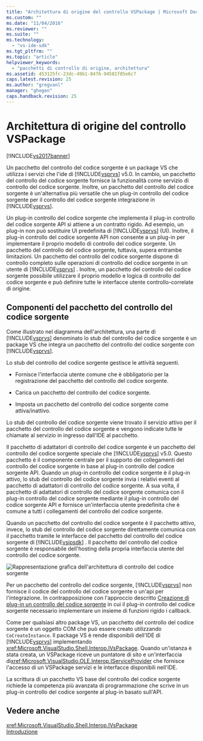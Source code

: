 ```yaml
---
title: "Architettura di origine del controllo VSPackage | Microsoft Docs"
ms.custom: ""
ms.date: "11/04/2016"
ms.reviewer: ""
ms.suite: ""
ms.technology: 
  - "vs-ide-sdk"
ms.tgt_pltfrm: ""
ms.topic: "article"
helpviewer_keywords: 
  - "pacchetti di controllo di origine, architettura"
ms.assetid: 453125fc-23dc-49b1-8476-94581f05e6c7
caps.latest.revision: 25
ms.author: "gregvanl"
manager: "ghogen"
caps.handback.revision: 25
---
```

# Architettura di origine del controllo VSPackage
[!INCLUDE[vs2017banner](../../code-quality/includes/vs2017banner.md)]

Un pacchetto del controllo del codice sorgente è un package VS che utilizza i servizi che l'ide di [!INCLUDE[vsprvs](../../code-quality/includes/vsprvs_md.md)] v5.0.  In cambio, un pacchetto del controllo del codice sorgente fornisce la funzionalità come servizio di controllo del codice sorgente.  Inoltre, un pacchetto del controllo del codice sorgente è un'alternativa più versatile che un plug\-in controllo del codice sorgente per il controllo del codice sorgente integrazione in [!INCLUDE[vsprvs](../../code-quality/includes/vsprvs_md.md)].  
  
 Un plug\-in controllo del codice sorgente che implementa il plug\-in controllo del codice sorgente API si attiene a un contratto rigido.  Ad esempio, un plug\-in non può sostituire UI predefinita di [!INCLUDE[vsprvs](../../code-quality/includes/vsprvs_md.md)] \(UI\).  Inoltre, il plug\-in controllo del codice sorgente API non consente a un plug\-in per implementare il proprio modello di controllo del codice sorgente.  Un pacchetto del controllo del codice sorgente, tuttavia, supera entrambe limitazioni.  Un pacchetto del controllo del codice sorgente dispone di controllo completo sulle operazioni di controllo del codice sorgente in un utente di [!INCLUDE[vsprvs](../../code-quality/includes/vsprvs_md.md)] .  Inoltre, un pacchetto del controllo del codice sorgente possibile utilizzare il proprio modello e logica di controllo del codice sorgente e può definire tutte le interfacce utente controllo\-correlate di origine.  
  
## Componenti del pacchetto del controllo del codice sorgente  
 Come illustrato nel diagramma dell'architettura, una parte di [!INCLUDE[vsprvs](../../code-quality/includes/vsprvs_md.md)] denominato lo stub del controllo del codice sorgente è un package VS che integra un pacchetto del controllo del codice sorgente con [!INCLUDE[vsprvs](../../code-quality/includes/vsprvs_md.md)].  
  
 Lo stub del controllo del codice sorgente gestisce le attività seguenti.  
  
-   Fornisce l'interfaccia utente comune che è obbligatorio per la registrazione del pacchetto del controllo del codice sorgente.  
  
-   Carica un pacchetto del controllo del codice sorgente.  
  
-   Imposta un pacchetto del controllo del codice sorgente come attiva\/inattivo.  
  
 Lo stub del controllo del codice sorgente viene trovato il servizio attivo per il pacchetto del controllo del codice sorgente e vengono indicate tutte le chiamate al servizio in ingresso dall'IDE al pacchetto.  
  
 Il pacchetto di adattatori di controllo del codice sorgente è un pacchetto del controllo del codice sorgente speciale che [!INCLUDE[vsprvs](../../code-quality/includes/vsprvs_md.md)] v5.0.  Questo pacchetto è il componente centrale per il supporto dei collegamenti del controllo del codice sorgente in base al plug\-in controllo del codice sorgente API.  Quando un plug\-in controllo del codice sorgente è il plug\-in attivo, lo stub del controllo del codice sorgente invia i relativi eventi al pacchetto di adattatori di controllo del codice sorgente.  A sua volta, il pacchetto di adattatori di controllo del codice sorgente comunica con il plug\-in controllo del codice sorgente mediante il plug\-in controllo del codice sorgente API e fornisce un'interfaccia utente predefinita che è comune a tutti i collegamenti del controllo del codice sorgente.  
  
 Quando un pacchetto del controllo del codice sorgente è il pacchetto attivo, invece, lo stub del controllo del codice sorgente direttamente comunica con il pacchetto tramite le interfacce del pacchetto del controllo del codice sorgente di [!INCLUDE[vsipsdk](../../extensibility/includes/vsipsdk_md.md)] .  Il pacchetto del controllo del codice sorgente è responsabile dell'hosting della propria interfaccia utente del controllo del codice sorgente.  
  
 ![Rappresentazione grafica dell'architettura di controllo del codice sorgente](../../extensibility/internals/media/vsipsccarch.png "VSIPSCCArch")  
  
 Per un pacchetto del controllo del codice sorgente, [!INCLUDE[vsprvs](../../code-quality/includes/vsprvs_md.md)] non fornisce il codice del controllo del codice sorgente o un'api per l'integrazione.  In contrapposizione con l'approccio descritto [Creazione di plug\-in un controllo del codice sorgente](../../extensibility/internals/creating-a-source-control-plug-in.md) in cui il plug\-in controllo del codice sorgente necessario implementare un insieme di funzioni rigido i callback.  
  
 Come per qualsiasi altro package VS, un pacchetto del controllo del codice sorgente è un oggetto COM che può essere creato utilizzando `CoCreateInstance`.  Il package VS è rende disponibili dell'IDE di [!INCLUDE[vsprvs](../../code-quality/includes/vsprvs_md.md)] implementando <xref:Microsoft.VisualStudio.Shell.Interop.IVsPackage>.  Quando un'istanza è stata creata, un VSPackage riceve un puntatore di sito e un'interfaccia di<xref:Microsoft.VisualStudio.OLE.Interop.IServiceProvider> che fornisce l'accesso di un VSPackage servizi e le interfacce disponibili nell'IDE.  
  
 La scrittura di un pacchetto VS base del controllo del codice sorgente richiede la competenza più avanzata di programmazione che scrive in un plug\-in controllo del codice sorgente al plug\-in basato sull'API.  
  
## Vedere anche  
 <xref:Microsoft.VisualStudio.Shell.Interop.IVsPackage>   
 [Introduzione](../../extensibility/internals/getting-started-with-source-control-vspackages.md)